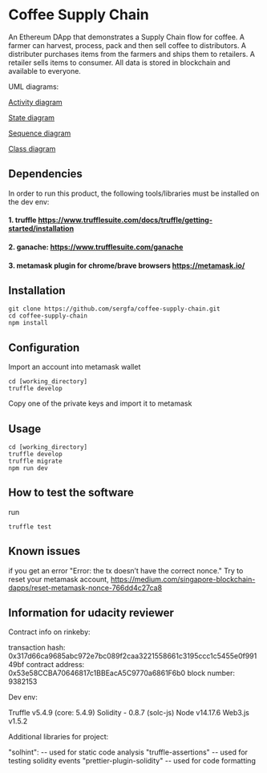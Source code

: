 # Coffee Supply Chain

An Ethereum DApp that demonstrates a Supply Chain flow for coffee.  A farmer can harvest, process, pack and then sell coffee to distributors. A distributer purchases items from the farmers and ships them to retailers. A retailer sells items to consumer. All data is stored in blockchain and available to everyone.


UML diagrams:

[Activity diagram](diagrams/Coffee%20Supply%20Chain%20Activity.pdf)

[State diagram](diagrams/Coffe%20Supply%20State.pdf)

[Sequence diagram](diagrams/Coffee%20Supply%20Seq.pdf)

[Class diagram](diagrams/Supply%20Chain%20Class.pdf)

## Dependencies

In order to run this product, the following tools/libraries must be installed on the dev env:

#### 1. truffle https://www.trufflesuite.com/docs/truffle/getting-started/installation

#### 2. ganache: https://www.trufflesuite.com/ganache 

#### 3. metamask plugin for chrome/brave browsers https://metamask.io/

## Installation

```
git clone https://github.com/sergfa/coffee-supply-chain.git
cd coffee-supply-chain
npm install 
```

## Configuration
Import an account into metamask wallet
```
cd [working_directory]
truffle develop
```
Copy one of the private keys and import it to metamask 

## Usage

```
cd [working_directory]
truffle develop
truffle migrate
npm run dev
```

## How to test the software

run
```
truffle test

```

## Known issues

if you get an error "Error: the tx doesn’t have the correct nonce."
Try to reset your metamask account, https://medium.com/singapore-blockchain-dapps/reset-metamask-nonce-766dd4c27ca8


## Information for udacity reviewer

Contract info on rinkeby:

transaction hash:    0x317d66ca9685abc972e7bc089f2caa3221558661c3195ccc1c5455e0f99149bf
contract address:    0x53e58CCBA70646817c1BBEacA5C9770a6861F6b0
block number:        9382153

Dev env:

Truffle v5.4.9 (core: 5.4.9)
Solidity - 0.8.7 (solc-js)
Node v14.17.6
Web3.js v1.5.2


Additional libraries for project:

"solhint":  --  used for static code analysis 
"truffle-assertions" -- used for testing solidity events
"prettier-plugin-solidity" -- used for code formatting
